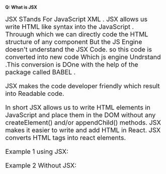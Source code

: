  <h4 > Q: What is JSX</h4>

<div style = "font-size:20px"> 
JSX STands For JavaScript XML . JSX allows us write HTML like syntax into the JavaScript . Throuugh which we can directly code the HTML structure of any component 
But the JS Engine doesn't understand the JSX Code. so this code is converted into new code Which js engine Undrstand .This conversion is DOne with the help of the package called BABEL .

<script>

{"<h1>This is an react Element</h1>"}
<br>

"Babel will convert this piece of code into"
<br>

"React.createElement("h1" , {} , "This is an react Element")"

 "the Above code is interpreted by the browser and is rendered on the screen"
 <br>


</script>

JSX makes the code developer friendly which result into Readable code.
<br>

In short JSX allows us to write HTML elements in JavaScript and place them in the DOM without any createElement() and/or appendChild() methods. JSX makes it easier to write and add HTML in React. JSX converts HTML tags into react elements.

Example 1 using JSX:

<script>

const root = ReactDOM.createRoot(document.getElementById('root'));
root.render(myElement);
</script>

Example 2 Without JSX:

<script>
const myElement = React.createElement('h1', {}, 'I do not use JSX!');
const root = ReactDOM.createRoot(document.getElementById('root'));
root.render(myElement);  const myElement = <h1>I Love JSX!</h1>;

</script>

</div>
